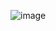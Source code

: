 ![image](https://github.com/workwithHasnain/MAD-S24-LabOne/assets/79682339/a35895ee-f0d1-4ba4-8279-d9362aeeb032)
